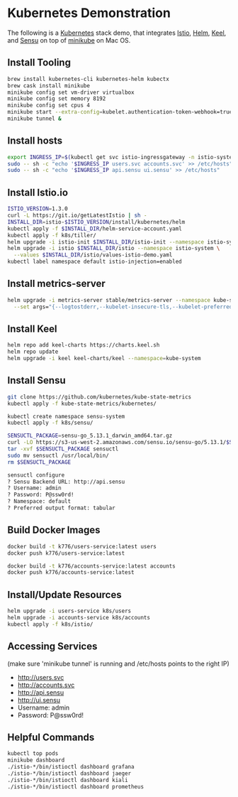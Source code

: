 # Kubernetes Demonstration

The following is a [Kubernetes](https://kubernetes.io/) stack demo, that integrates [Istio](https://istio.io/), [Helm](https://helm.sh/), [Keel](https://keel.sh/), and [Sensu](https://sensu.io) on top of [minikube](https://minikube.sigs.k8s.io/) on Mac OS.

## Install Tooling

```bash
brew install kubernetes-cli kubernetes-helm kubectx
brew cask install minikube
minikube config set vm-driver virtualbox
minikube config set memory 8192
minikube config set cpus 4
minikube start --extra-config=kubelet.authentication-token-webhook=true
minikube tunnel &
```

## Install hosts

```bash
export INGRESS_IP=$(kubectl get svc istio-ingressgateway -n istio-system -o jsonpath="{.status.loadBalancer.ingress[0].ip}")
sudo -- sh -c "echo '$INGRESS_IP users.svc accounts.svc' >> /etc/hosts"
sudo -- sh -c "echo '$INGRESS_IP api.sensu ui.sensu' >> /etc/hosts"
```

## Install Istio.io

```bash
ISTIO_VERSION=1.3.0
curl -L https://git.io/getLatestIstio | sh -
INSTALL_DIR=istio-$ISTIO_VERSION/install/kubernetes/helm
kubectl apply -f $INSTALL_DIR/helm-service-account.yaml
kubectl apply -f k8s/tiller/
helm upgrade -i istio-init $INSTALL_DIR/istio-init --namespace istio-system
helm upgrade -i istio $INSTALL_DIR/istio --namespace istio-system \
  --values $INSTALL_DIR/istio/values-istio-demo.yaml
kubectl label namespace default istio-injection=enabled
```

## Install metrics-server

```bash
helm upgrade -i metrics-server stable/metrics-server --namespace kube-system \
  --set args="{--logtostderr,--kubelet-insecure-tls,--kubelet-preferred-address-types=InternalIP\,ExternalIP\,Hostname}"
```

## Install Keel

```bash
helm repo add keel-charts https://charts.keel.sh
helm repo update
helm upgrade -i keel keel-charts/keel --namespace=kube-system
```

## Install Sensu

```bash
git clone https://github.com/kubernetes/kube-state-metrics
kubectl apply -f kube-state-metrics/kubernetes/

kubectl create namespace sensu-system
kubectl apply -f k8s/sensu/

SENSUCTL_PACKAGE=sensu-go_5.13.1_darwin_amd64.tar.gz
curl -LO https://s3-us-west-2.amazonaws.com/sensu.io/sensu-go/5.13.1/$SENSUCTL_PACKAGE
tar -xvf $SENSUCTL_PACKAGE sensuctl
sudo mv sensuctl /usr/local/bin/
rm $SENSUCTL_PACKAGE

sensuctl configure
? Sensu Backend URL: http://api.sensu
? Username: admin
? Password: P@ssw0rd!
? Namespace: default
? Preferred output format: tabular
```

## Build Docker Images

```bash
docker build -t k776/users-service:latest users
docker push k776/users-service:latest

docker build -t k776/accounts-service:latest accounts
docker push k776/accounts-service:latest
```

## Install/Update Resources

```bash
helm upgrade -i users-service k8s/users
helm upgrade -i accounts-service k8s/accounts
kubectl apply -f k8s/istio/
```

## Accessing Services

(make sure 'minikube tunnel' is running and /etc/hosts points to the right IP)

* http://users.svc
* http://accounts.svc
* http://api.sensu
* http://ui.sensu
 * Username: admin
 * Password: P@ssw0rd!

## Helpful Commands

```bash
kubectl top pods
minikube dashboard
./istio-*/bin/istioctl dashboard grafana
./istio-*/bin/istioctl dashboard jaeger
./istio-*/bin/istioctl dashboard kiali
./istio-*/bin/istioctl dashboard prometheus
```
